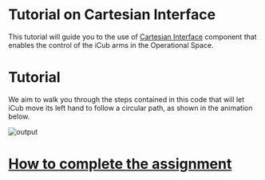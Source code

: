 Tutorial on Cartesian Interface
===============================

This tutorial will guide you to the use of [Cartesian Interface](http://wiki.icub.org/iCub/main/dox/html/icub_cartesian_interface.html)
component that enables the control of the iCub arms in the Operational Space.

# Tutorial
We aim to walk you through the steps contained in this code that will let iCub
move its left hand to follow a circular path, as shown in the animation below.

![output](/misc/output.gif)

# [How to complete the assignment](https://github.com/vvv-school/vvv-school.github.io/blob/master/instructions/how-to-complete-assignments.md)
